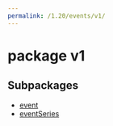 ```yaml
---
permalink: /1.20/events/v1/
---
```


# package v1



## Subpackages

* [event](events-v1-event.md)
* [eventSeries](events-v1-eventSeries.md)